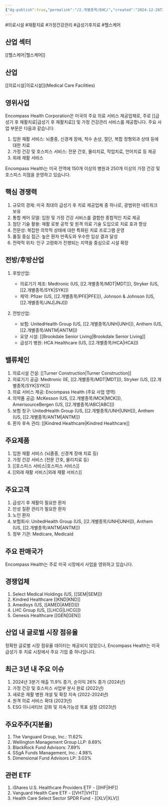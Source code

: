 ```yaml
---
{"dg-publish":true,"permalink":"/2.개별종목/EHC/","created":"2024-12-26T22:20:41.433+09:00","updated":"2025-07-29T21:37:04.611+09:00"}
---
```


#의료시설 #재활치료 #가정건강관리 #급성기후치료 #헬스케어 

## 산업 섹터

[[헬스케어\|헬스케어]]

## 산업

[[의료시설\|의료시설]](Medical Care Facilities)

## 영위사업

Encompass Health Corporation은 미국의 주요 의료 서비스 제공업체로, 주로 [[급성기 후 재활치료\|급성기 후 재활치료]] 및 가정 건강관리 서비스를 제공합니다. 주요 사업 부문은 다음과 같습니다:

1. 입원 재활 서비스: 뇌졸중, 신경계 장애, 척수 손상, 절단, 복합 정형외과 상태 등에 대한 치료
2. 가정 건강 및 호스피스 서비스: 전문 간호, 물리치료, 작업치료, 언어치료 등 제공
3. 외래 재활 서비스

Encompass Health는 미국 전역에 150개 이상의 병원과 250개 이상의 가정 건강 및 호스피스 지점을 운영하고 있습니다.

## 핵심 경쟁력

1. 규모의 경제: 미국 최대의 급성기 후 치료 제공업체 중 하나로, 광범위한 네트워크 보유
2. 통합 케어 모델: 입원 및 가정 건강 서비스를 결합한 종합적인 치료 제공
3. 첨단 기술 활용: 재활 로봇 공학 및 원격 의료 기술 도입으로 치료 효과 향상
4. 전문성: 복잡한 의학적 상태에 대한 특화된 치료 프로그램 운영
5. 품질 중심 접근: 높은 환자 만족도와 우수한 임상 결과 달성
6. 전략적 위치: 인구 고령화가 진행되는 지역을 중심으로 시설 확장

## 전방/후방산업

1. 후방산업:
    
    - 의료기기 제조: Medtronic (US, [[2.개별종목/MDT\|MDT]]), Stryker (US, [[2.개별종목/SYK\|SYK]])
    - 제약: Pfizer (US, [[2.개별종목/PFE\|PFE]]), Johnson & Johnson (US, [[2.개별종목/JNJ\|JNJ]])
    
2. 전방산업:
    
    - 보험: UnitedHealth Group (US, [[2.개별종목/UNH\|UNH]]), Anthem (US, [[2.개별종목/ANTM\|ANTM]])
    - 요양 시설: [[Brookdale Senior Living\|Brookdale Senior Living]]
    - 급성기 병원: HCA Healthcare (US, [[2.개별종목/HCA\|HCA]])
    

## 밸류체인

1. 의료시설 건설: [[Turner Construction\|Turner Construction]]
2. 의료기기 공급: Medtronic (IE, [[2.개별종목/MDT\|MDT]]), Stryker (US, [[2.개별종목/SYK\|SYK]])
3. 의료 서비스 제공: Encompass Health (주요 사업 영역)
4. 의약품 공급: McKesson (US, [[2.개별종목/MCK\|MCK]]), AmerisourceBergen (US, [[2.개별종목/ABC\|ABC]])
5. 보험 청구: UnitedHealth Group (US, [[2.개별종목/UNH\|UNH]]), Anthem (US, [[2.개별종목/ANTM\|ANTM]])
6. 환자 후속 관리: [[Kindred Healthcare\|Kindred Healthcare]]

## 주요제품

1. 입원 재활 서비스 (뇌졸중, 신경계 장애 치료 등)
2. 가정 건강 서비스 (전문 간호, 물리치료 등)
3. [[호스피스 서비스\|호스피스 서비스]]
4. [[외래 재활 서비스\|외래 재활 서비스]]

## 주요고객

1. 급성기 후 재활이 필요한 환자
2. 만성 질환 관리가 필요한 환자
3. 노인 환자
4. 보험회사: UnitedHealth Group (US, [[2.개별종목/UNH\|UNH]]), Anthem (US, [[2.개별종목/ANTM\|ANTM]])
5. 정부 기관: Medicare, Medicaid

## 주요 판매국가

Encompass Health는 주로 미국 시장에서 사업을 영위하고 있습니다.

## 경쟁업체

1. Select Medical Holdings (US, [[SEM\|SEM]])
2. Kindred Healthcare [[KND\|KND]]
3. Amedisys (US, [[AMED\|AMED]])
4. LHC Group (US, [[LHCG\|LHCG]])
5. Genesis Healthcare [[GEN\|GEN]]

## 산업 내 글로벌 시장 점유율

정확한 글로벌 시장 점유율 데이터는 제공되지 않았으나, Encompass Health는 미국 급성기 후 치료 시장에서 주요 기업 중 하나입니다.

## 최근 3년 내 주요 이슈

1. 2024년 3분기 매출 11.9% 증가, 순이익 26% 증가 (2024년)
2. 가정 건강 및 호스피스 사업부 분사 완료 (2022년)
3. 새로운 재활 병원 개설 및 확장 지속 (2022-2024년)
4. 원격 의료 서비스 확대 (2023년)
5. ESG 이니셔티브 강화 및 지속가능성 목표 설정 (2023년)

## 주요주주(지분율)

1. The Vanguard Group, Inc.: 11.62%
2. Wellington Management Group LLP: 8.69%
3. BlackRock Fund Advisors: 7.89%
4. SSgA Funds Management, Inc.: 4.98%
5. Dimensional Fund Advisors LP: 3.03%

## 관련 ETF

1. iShares U.S. Healthcare Providers ETF - [[IHF\|IHF]]
2. Vanguard Health Care ETF - [[VHT\|VHT]]
3. Health Care Select Sector SPDR Fund - [[XLV\|XLV]]